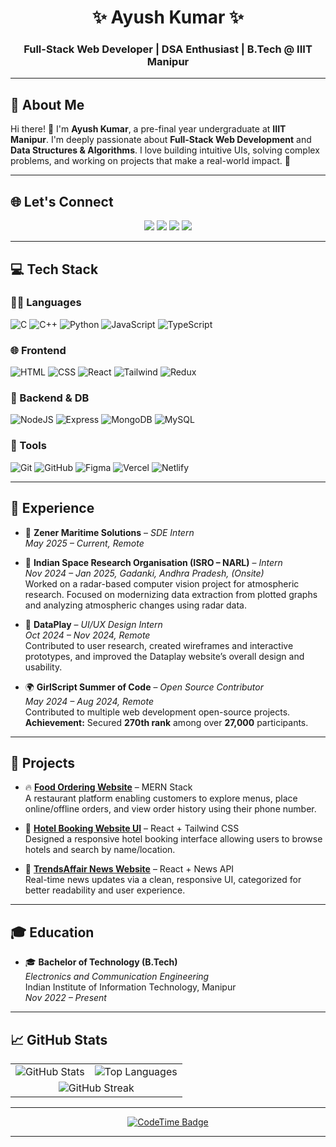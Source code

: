 <h1 align="center">✨ Ayush Kumar ✨</h1>
<h3 align="center">Full-Stack Web Developer | DSA Enthusiast | B.Tech @ IIIT Manipur</h3>

---

## 💫 About Me

Hi there! 👋 I'm **Ayush Kumar**, a pre-final year undergraduate at **IIIT Manipur**. I'm deeply passionate about **Full-Stack Web Development** and **Data Structures & Algorithms**. I love building intuitive UIs, solving complex problems, and working on projects that make a real-world impact. 🚀

---

## 🌐 Let's Connect

<p align="center">
  <a href="https://www.linkedin.com/in/ayush-kumar-iiitm"><img src="https://img.shields.io/badge/LinkedIn-blue?style=for-the-badge&logo=linkedin&logoColor=white"/></a>
  <a href="https://github.com/ayushrskiaa"><img src="https://img.shields.io/badge/GitHub-181717?style=for-the-badge&logo=github&logoColor=white"/></a>
  <a href="https://leetcode.com/u/ayushrskiaa/"><img src="https://img.shields.io/badge/LeetCode-FFA116?style=for-the-badge&logo=leetcode&logoColor=black"/></a>
  <a href="https://www.geeksforgeeks.org/user/iiitiaxjcx/"><img src="https://img.shields.io/badge/GeeksforGeeks-0F9D58?style=for-the-badge&logo=geeksforgeeks&logoColor=white"/></a>
</p>

---
## 💻 Tech Stack

### 👨‍💻 Languages
![C](https://img.shields.io/badge/C-00599C?style=flat&logo=c&logoColor=white)
![C++](https://img.shields.io/badge/C++-00599C?style=flat&logo=c%2B%2B&logoColor=white)
![Python](https://img.shields.io/badge/Python-3670A0?style=flat&logo=python&logoColor=ffdd54)
![JavaScript](https://img.shields.io/badge/JavaScript-F7DF1E?style=flat&logo=javascript&logoColor=black)
![TypeScript](https://img.shields.io/badge/TypeScript-3178C6?style=flat&logo=typescript&logoColor=white)

### 🌐 Frontend
![HTML](https://img.shields.io/badge/HTML5-E34F26?style=flat&logo=html5&logoColor=white)
![CSS](https://img.shields.io/badge/CSS3-1572B6?style=flat&logo=css3&logoColor=white)
![React](https://img.shields.io/badge/React-20232a?style=flat&logo=react&logoColor=61DAFB)
![Tailwind](https://img.shields.io/badge/TailwindCSS-38B2AC?style=flat&logo=tailwind-css&logoColor=white)
![Redux](https://img.shields.io/badge/Redux-593D88?style=flat&logo=redux&logoColor=white)

### 🔧 Backend & DB
![NodeJS](https://img.shields.io/badge/Node.js-339933?style=flat&logo=node.js&logoColor=white)
![Express](https://img.shields.io/badge/Express.js-000000?style=flat&logo=express&logoColor=white)
![MongoDB](https://img.shields.io/badge/MongoDB-4ea94b?style=flat&logo=mongodb&logoColor=white)
![MySQL](https://img.shields.io/badge/MySQL-00758F?style=flat&logo=mysql&logoColor=white)

### 🧰 Tools
![Git](https://img.shields.io/badge/Git-F05032?style=flat&logo=git&logoColor=white)
![GitHub](https://img.shields.io/badge/GitHub-181717?style=flat&logo=github&logoColor=white)
![Figma](https://img.shields.io/badge/Figma-F24E1E?style=flat&logo=figma&logoColor=white)
![Vercel](https://img.shields.io/badge/Vercel-000000?style=flat&logo=vercel&logoColor=white)
![Netlify](https://img.shields.io/badge/Netlify-00C7B7?style=flat&logo=netlify&logoColor=white)

---

## 💼 Experience
- 🧠 **Zener Maritime Solutions** – *SDE Intern*  
  *May 2025 – Current, Remote*
  
- 🚀 **Indian Space Research Organisation (ISRO – NARL)** – *Intern*  
  *Nov 2024 – Jan 2025, Gadanki, Andhra Pradesh, (Onsite)*  
  Worked on a radar-based computer vision project for atmospheric research. Focused on modernizing data extraction from plotted graphs and analyzing atmospheric changes using radar data.

- 🧠 **DataPlay** – *UI/UX Design Intern*  
  *Oct 2024 – Nov 2024, Remote*  
  Contributed to user research, created wireframes and interactive prototypes, and improved the Dataplay website’s overall design and usability.

- 🌍 **GirlScript Summer of Code** – *Open Source Contributor*  
  *May 2024 – Aug 2024, Remote*  
  Contributed to multiple web development open-source projects.  
  **Achievement:** Secured **270th rank** among over **27,000** participants.

---

## 🚀 Projects

- 🔥 [**Food Ordering Website**](https://restaurant-reservation-tau.vercel.app/) – MERN Stack  
  A restaurant platform enabling customers to explore menus, place online/offline orders, and view order history using their phone number.

- 🏨 [**Hotel Booking Website UI**](https://nature-s-heaven.vercel.app/) – React + Tailwind CSS  
  Designed a responsive hotel booking interface allowing users to browse hotels and search by name/location.

- 📰 [**TrendsAffair News Website**](https://github.com/ayushrskiaa/TrendsAffair) – React + News API  
  Real-time news updates via a clean, responsive UI, categorized for better readability and user experience.

---

## 🎓 Education

- 🎓 **Bachelor of Technology (B.Tech)**  
  *Electronics and Communication Engineering*  
  Indian Institute of Information Technology, Manipur  
  *Nov 2022 – Present* 

---


## 📈 GitHub Stats

<table>
  <tr>
    <td>
      <img src="https://github-readme-stats.vercel.app/api?username=ayushrskiaa&theme=tokyonight&hide_border=false&include_all_commits=true&count_private=true" alt="GitHub Stats" />
    </td>
    <td>
      <img src="https://github-readme-stats.vercel.app/api/top-langs/?username=ayushrskiaa&theme=tokyonight&hide_border=false&layout=compact" alt="Top Languages" />
    </td>
  </tr>
  <tr>
    <td colspan="50" align="center">
      <img src="https://nirzak-streak-stats.vercel.app/?user=ayushrskiaa&theme=tokyonight&hide_border=false" alt="GitHub Streak" />
    </td>
  </tr>
</table>

---





<p align="center">
  <a href="https://codetime.dev">
    <img src="https://img.shields.io/endpoint?style=social&color=222&url=https%3A%2F%2Fapi.codetime.dev%2Fshield%3Fid%3D32071%26project%3D%26in=0" alt="CodeTime Badge"/>
  </a>
</p>

---

<!---
ayushrskiaa/ayushrskiaa is a ✨ special ✨ repository because its `README.md` appears on your GitHub profile.
--->
